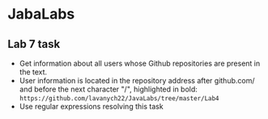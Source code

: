 # JabaLabs
## Lab 7 task
- Get information about all users whose Github repositories are present in the text.
- User information is located in the repository address after github.com/ and before the next character "/", 
 highlighted in bold: `https://github.com/lavanych22/JavaLabs/tree/master/Lab4`
- Use regular expressions resolving this task
